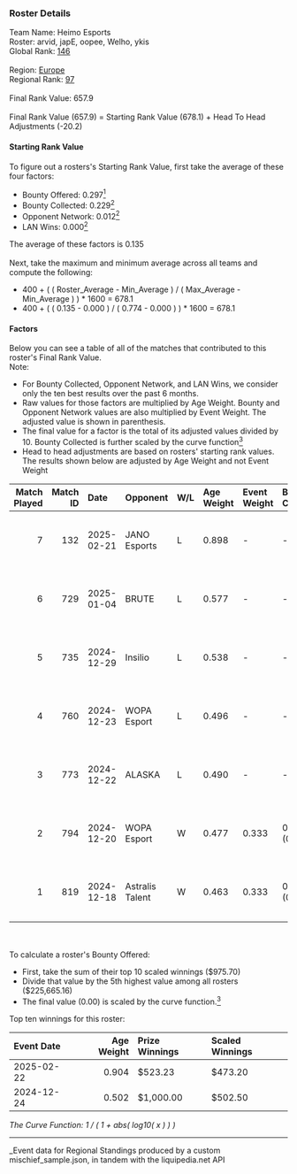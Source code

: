 ### Roster Details<br />
Team Name: Heimo Esports<br />
Roster: arvid, japE, oopee, Welho, ykis<br />
Global Rank: [146](../../standings_global_2025_04_07.md)<br />
<br />
Region: [Europe]( ../../standings_europe_2025_04_07.md)<br />
Regional Rank: [97]( ../../standings_europe_2025_04_07.md)<br />
<br />
Final Rank Value:  657.9<br />
<br />
Final Rank Value (657.9) = Starting Rank Value (678.1) + Head To Head Adjustments (-20.2)<br />

#### Starting Rank Value<br />
To figure out a rosters's Starting Rank Value, first take the average of these four factors:<br />
- Bounty Offered: 0.297[<sup>1</sup>](#table2)
- Bounty Collected: 0.229[<sup>2</sup>](#table1)
- Opponent Network: 0.012[<sup>2</sup>](#table1)
- LAN Wins: 0.000[<sup>2</sup>](#table1)

The average of these factors is 0.135<br />
<br />
Next, take the maximum and minimum average across all teams and compute the following:<br />
- 400 + ( ( Roster_Average - Min_Average ) / ( Max_Average - Min_Average ) ) * 1600 = 678.1
- 400 + ( ( 0.135 - 0.000 ) / ( 0.774 - 0.000 ) ) * 1600 = 678.1


#### Factors<br />
Below you can see a table of all of the matches that contributed to this roster's Final Rank Value.<br />
Note:<br />

- For Bounty Collected, Opponent Network, and LAN Wins, we consider only the ten best results over the past 6 months.
- Raw values for those factors are multiplied by Age Weight. Bounty and Opponent Network values are also multiplied by Event Weight. The adjusted value is shown in parenthesis.
- The final value for a factor is the total of its adjusted values divided by 10. Bounty Collected is further scaled by the curve function[<sup>3</sup>](#curveFunction)
- Head to head adjustments are based on rosters' starting rank values. The results shown below are adjusted by Age Weight and not Event Weight
<span id="table1"></span><br />


| Match Played | Match ID | Date       | Opponent        | W/L | Age Weight | Event Weight | Bounty Collected | Opponent Network | LAN Wins  | H2H Adj. | Roster                            |
| -: | -: | :- | :- | :- | :- | :- | :- | :- | :- | -: | :- |
|            7 |      132 | 2025-02-21 | JANO Esports    | L   | 0.898      | -            | -                | -                | -         |    -7.31 | arvid, japE, oopee, Welho, ykis   |
|            6 |      729 | 2025-01-04 | BRUTE           | L   | 0.577      | -            | -                | -                | -         |    -9.35 | arvid, japE, oopee, spargo, Welho |
|            5 |      735 | 2024-12-29 | Insilio         | L   | 0.538      | -            | -                | -                | -         |   -11.06 | arvid, japE, oopee, spargo, Welho |
|            4 |      760 | 2024-12-23 | WOPA Esport     | L   | 0.496      | -            | -                | -                | -         |    -5.92 | arvid, japE, oopee, spargo, Welho |
|            3 |      773 | 2024-12-22 | ALASKA          | L   | 0.490      | -            | -                | -                | -         |    -2.97 | arvid, japE, oopee, spargo, Welho |
|            2 |      794 | 2024-12-20 | WOPA Esport     | W   | 0.477      | 0.333        | 0.025 (0.004)    | 0.434 (0.069)    | 0 (0.000) |     8.93 | arvid, japE, oopee, spargo, Welho |
|            1 |      819 | 2024-12-18 | Astralis Talent | W   | 0.463      | 0.333        | 0.002 (0.000)    | 0.310 (0.048)    | 0 (0.000) |     7.45 | arvid, japE, oopee, spargo, Welho |

<br />
<span id="table2"></span><br />
To calculate a roster's Bounty Offered:<br />

- First, take the sum of their top 10 scaled winnings ($975.70)
- Divide that value by the 5th highest value among all rosters ($225,665.16)
- The final value (0.00) is scaled by the curve function.[<sup>3</sup>](#curveFunction)

Top ten winnings for this roster:<br />

| Event Date | Age Weight | Prize Winnings | Scaled Winnings |
| :- | -: | :- | :- |
| 2025-02-22 |      0.904 | $523.23        | $473.20         |
| 2024-12-24 |      0.502 | $1,000.00      | $502.50         |


<span id="curveFunction"></span>_The Curve Function: 1 / ( 1 + abs( log10( x ) ) )_<br />

---
_Event data for Regional Standings produced by a custom mischief_sample.json, in tandem with the liquipedia.net API<br />
